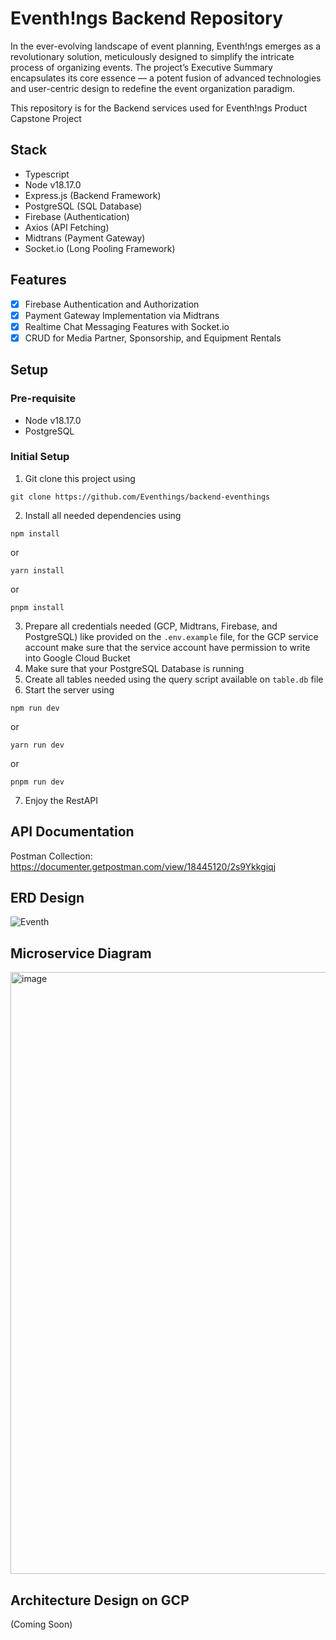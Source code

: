 # Eventh!ngs Backend Repository
In the ever-evolving landscape of event planning, Eventh!ngs emerges as a revolutionary solution, meticulously designed to simplify the intricate process of organizing events. The project’s Executive Summary encapsulates its core essence — a potent fusion of advanced technologies and user-centric design to redefine the event organization paradigm.

This repository is for the Backend services used for Eventh!ngs Product Capstone Project

## Stack 
- Typescript
- Node v18.17.0
- Express.js (Backend Framework)
- PostgreSQL (SQL Database) 
- Firebase (Authentication)
- Axios (API Fetching)
- Midtrans (Payment Gateway)
- Socket.io (Long Pooling Framework)

## Features
- [x] Firebase Authentication and Authorization
- [x] Payment Gateway Implementation via Midtrans
- [x] Realtime Chat Messaging Features with Socket.io
- [x] CRUD for Media Partner, Sponsorship, and Equipment Rentals  

## Setup 
### Pre-requisite
- Node v18.17.0
- PostgreSQL
### Initial Setup
1. Git clone this project using
```
git clone https://github.com/Eventhings/backend-eventhings
```
2. Install all needed dependencies using
```
npm install
```
or
```
yarn install
```
or
```
pnpm install
```
3. Prepare all credentials needed (GCP, Midtrans, Firebase, and PostgreSQL) like provided on the `.env.example` file, for the GCP service account make sure that the service account have permission to write into Google Cloud Bucket
4. Make sure that your PostgreSQL Database is running
5. Create all tables needed using the query script available on `table.db` file
6. Start the server using 
```
npm run dev
```
or 
```
yarn run dev
```
or
```
pnpm run dev
```
7. Enjoy the RestAPI
   
## API Documentation
Postman Collection: https://documenter.getpostman.com/view/18445120/2s9Ykkgiqj

## ERD Design
![Eventh](https://github.com/Eventhings/backend-eventhings/assets/28957554/2a2d6644-0e22-40b5-b58c-c56df295b068)

## Microservice Diagram
<img width="963" alt="image" src="https://github.com/Eventhings/backend-eventhings/assets/28957554/de1ce91d-8b2a-4f42-9470-52e2d376b9d6">

## Architecture Design on GCP
(Coming Soon)
